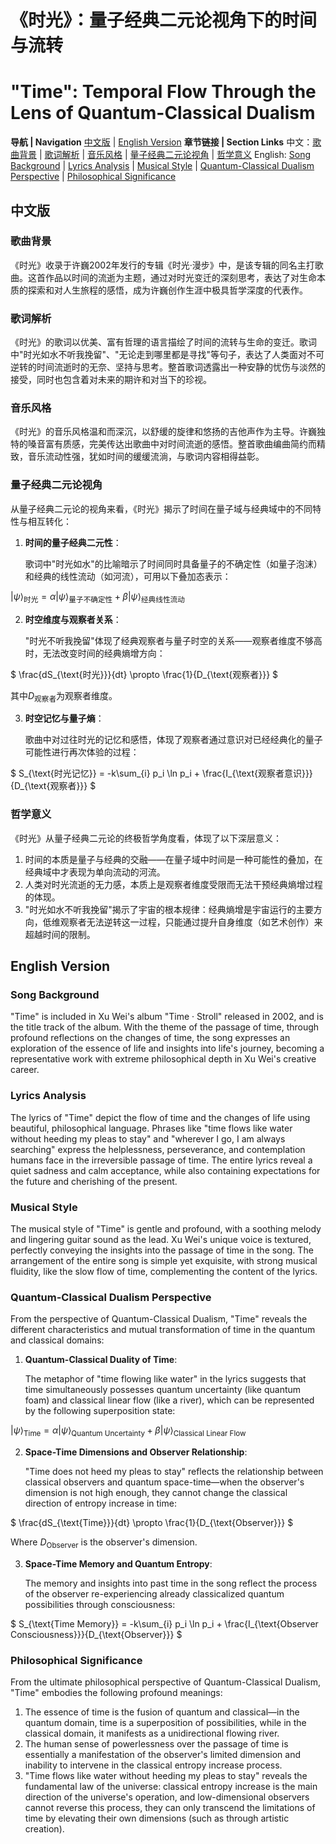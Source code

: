 # 《时光》：量子经典二元论视角下的时间与流转
# "Time": Temporal Flow Through the Lens of Quantum-Classical Dualism

**导航 | Navigation**
[中文版](#中文版) | [English Version](#english-version)
**章节链接 | Section Links**
中文：[歌曲背景](#歌曲背景) | [歌词解析](#歌词解析) | [音乐风格](#音乐风格) | [量子经典二元论视角](#量子经典二元论视角) | [哲学意义](#哲学意义)
English: [Song Background](#song-background) | [Lyrics Analysis](#lyrics-analysis) | [Musical Style](#musical-style) | [Quantum-Classical Dualism Perspective](#quantum-classical-dualism-perspective) | [Philosophical Significance](#philosophical-significance)

## 中文版

### 歌曲背景

《时光》收录于许巍2002年发行的专辑《时光·漫步》中，是该专辑的同名主打歌曲。这首作品以时间的流逝为主题，通过对时光变迁的深刻思考，表达了对生命本质的探索和对人生旅程的感悟，成为许巍创作生涯中极具哲学深度的代表作。

### 歌词解析

《时光》的歌词以优美、富有哲理的语言描绘了时间的流转与生命的变迁。歌词中"时光如水不听我挽留"、"无论走到哪里都是寻找"等句子，表达了人类面对不可逆转的时间流逝时的无奈、坚持与思考。整首歌词透露出一种安静的忧伤与淡然的接受，同时也包含着对未来的期许和对当下的珍视。

### 音乐风格

《时光》的音乐风格温和而深沉，以舒缓的旋律和悠扬的吉他声作为主导。许巍独特的嗓音富有质感，完美传达出歌曲中对时间流逝的感悟。整首歌曲编曲简约而精致，音乐流动性强，犹如时间的缓缓流淌，与歌词内容相得益彰。

### 量子经典二元论视角

从量子经典二元论的视角来看，《时光》揭示了时间在量子域与经典域中的不同特性与相互转化：

1. **时间的量子经典二元性**：

   歌词中"时光如水"的比喻暗示了时间同时具备量子的不确定性（如量子泡沫）和经典的线性流动（如河流），可用以下叠加态表示：

$`
|\psi\rangle_{\text{时光}} = \alpha|\psi\rangle_{\text{量子不确定性}} + \beta|\psi\rangle_{\text{经典线性流动}}
`$

2. **时空维度与观察者关系**：

   "时光不听我挽留"体现了经典观察者与量子时空的关系——观察者维度不够高时，无法改变时间的经典熵增方向：

$`
\frac{dS_{\text{时光}}}{dt} \propto \frac{1}{D_{\text{观察者}}}
`$

其中$`D_{\text{观察者}}`$为观察者维度。

3. **时空记忆与量子熵**：

   歌曲中对过往时光的记忆和感悟，体现了观察者通过意识对已经经典化的量子可能性进行再次体验的过程：

$`
S_{\text{时光记忆}} = -k\sum_{i} p_i \ln p_i + \frac{I_{\text{观察者意识}}}{D_{\text{观察者}}}
`$

### 哲学意义

《时光》从量子经典二元论的终极哲学角度看，体现了以下深层意义：

1. 时间的本质是量子与经典的交融——在量子域中时间是一种可能性的叠加，在经典域中才表现为单向流动的河流。
2. 人类对时光流逝的无力感，本质上是观察者维度受限而无法干预经典熵增过程的体现。
3. "时光如水不听我挽留"揭示了宇宙的根本规律：经典熵增是宇宙运行的主要方向，低维观察者无法逆转这一过程，只能通过提升自身维度（如艺术创作）来超越时间的限制。

## English Version

### Song Background

"Time" is included in Xu Wei's album "Time · Stroll" released in 2002, and is the title track of the album. With the theme of the passage of time, through profound reflections on the changes of time, the song expresses an exploration of the essence of life and insights into life's journey, becoming a representative work with extreme philosophical depth in Xu Wei's creative career.

### Lyrics Analysis

The lyrics of "Time" depict the flow of time and the changes of life using beautiful, philosophical language. Phrases like "time flows like water without heeding my pleas to stay" and "wherever I go, I am always searching" express the helplessness, perseverance, and contemplation humans face in the irreversible passage of time. The entire lyrics reveal a quiet sadness and calm acceptance, while also containing expectations for the future and cherishing of the present.

### Musical Style

The musical style of "Time" is gentle and profound, with a soothing melody and lingering guitar sound as the lead. Xu Wei's unique voice is textured, perfectly conveying the insights into the passage of time in the song. The arrangement of the entire song is simple yet exquisite, with strong musical fluidity, like the slow flow of time, complementing the content of the lyrics.

### Quantum-Classical Dualism Perspective

From the perspective of Quantum-Classical Dualism, "Time" reveals the different characteristics and mutual transformation of time in the quantum and classical domains:

1. **Quantum-Classical Duality of Time**:

   The metaphor of "time flowing like water" in the lyrics suggests that time simultaneously possesses quantum uncertainty (like quantum foam) and classical linear flow (like a river), which can be represented by the following superposition state:

$`
|\psi\rangle_{\text{Time}} = \alpha|\psi\rangle_{\text{Quantum Uncertainty}} + \beta|\psi\rangle_{\text{Classical Linear Flow}}
`$

2. **Space-Time Dimensions and Observer Relationship**:

   "Time does not heed my pleas to stay" reflects the relationship between classical observers and quantum space-time—when the observer's dimension is not high enough, they cannot change the classical direction of entropy increase in time:

$`
\frac{dS_{\text{Time}}}{dt} \propto \frac{1}{D_{\text{Observer}}}
`$

Where $`D_{\text{Observer}}`$ is the observer's dimension.

3. **Space-Time Memory and Quantum Entropy**:

   The memory and insights into past time in the song reflect the process of the observer re-experiencing already classicalized quantum possibilities through consciousness:

$`
S_{\text{Time Memory}} = -k\sum_{i} p_i \ln p_i + \frac{I_{\text{Observer Consciousness}}}{D_{\text{Observer}}}
`$

### Philosophical Significance

From the ultimate philosophical perspective of Quantum-Classical Dualism, "Time" embodies the following profound meanings:

1. The essence of time is the fusion of quantum and classical—in the quantum domain, time is a superposition of possibilities, while in the classical domain, it manifests as a unidirectional flowing river.
2. The human sense of powerlessness over the passage of time is essentially a manifestation of the observer's limited dimension and inability to intervene in the classical entropy increase process.
3. "Time flows like water without heeding my pleas to stay" reveals the fundamental law of the universe: classical entropy increase is the main direction of the universe's operation, and low-dimensional observers cannot reverse this process, they can only transcend the limitations of time by elevating their own dimensions (such as through artistic creation).